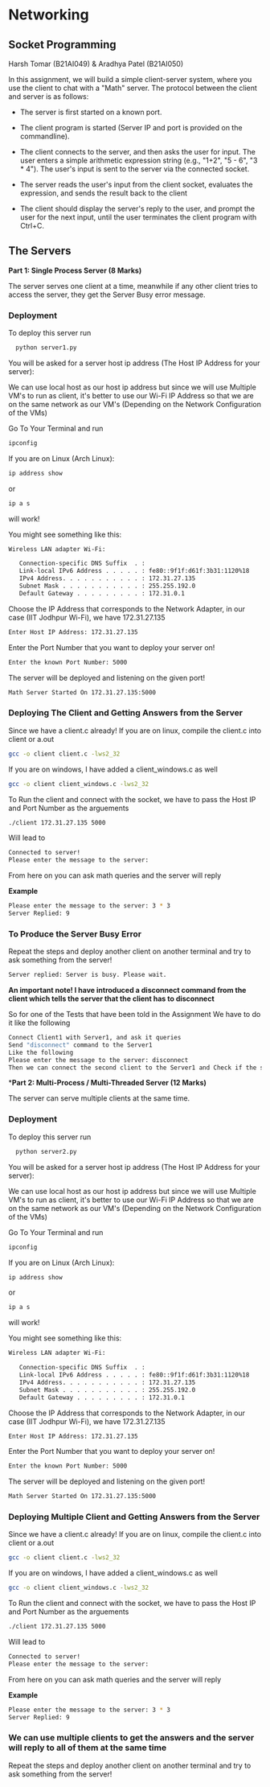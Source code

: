 # Networking

## Socket Programming

Harsh Tomar (B21AI049) &
Aradhya Patel (B21AI050)


In this assignment, we will build a simple client-server system, where you use the client to chat with a "Math" server. The protocol between the client and server is as follows:

- The server is first started on a known port.

- The client program is started (Server IP and port is provided on the commandline).

- The client connects to the server, and then asks the user for input. The user enters a simple arithmetic expression string (e.g., "1+2", "5 - 6", "3 * 4"). The user's input is sent to the server via the connected socket.

- The server reads the user's input from the client socket, evaluates the expression, and sends the result back to the client

- The client should display the server's reply to the user, and prompt the user for the next input, until the user terminates the client program with Ctrl+C.



## The Servers

**Part 1: Single Process Server (8 Marks)**

The server serves one client at a time, meanwhile if any other client tries to access the server, they get the Server Busy error message.

### Deployment

To deploy this server run

```bash
  python server1.py
```
You will be asked for a server host ip address (The Host IP Address for your server):

We can use local host as our host ip address but since we will use Multiple VM's to run as client, it's better to use our Wi-Fi IP Address so that we are on the same network as our VM's (Depending on the Network Configuration of the VMs)

Go To Your Terminal and run

```bash
ipconfig
```
If you are on Linux (Arch Linux):
```bash
ip address show
```
or
```bash
ip a s
```
will work!

You might see something like this:
```bash
Wireless LAN adapter Wi-Fi:

   Connection-specific DNS Suffix  . :
   Link-local IPv6 Address . . . . . : fe80::9f1f:d61f:3b31:1120%18
   IPv4 Address. . . . . . . . . . . : 172.31.27.135
   Subnet Mask . . . . . . . . . . . : 255.255.192.0
   Default Gateway . . . . . . . . . : 172.31.0.1
```
Choose the IP Address that corresponds to the Network Adapter, in our case (IIT Jodhpur Wi-Fi), we have 172.31.27.135

```bash
Enter Host IP Address: 172.31.27.135 
```
Enter the Port Number that you want to deploy your server on!
```bash
Enter the known Port Number: 5000
```

The server will be deployed and listening on the given port!

```bash
Math Server Started On 172.31.27.135:5000
```




### Deploying The Client and Getting Answers from the Server

Since we have a client.c already!
If you are on linux, compile the client.c into client or a.out

```bash
gcc -o client client.c -lws2_32
```

If you are on windows, I have added a client_windows.c as well

```bash
gcc -o client client_windows.c -lws2_32 
```

To Run the client and connect with the socket, we have to pass the Host IP and Port Number as the arguements

```bash
./client 172.31.27.135 5000
```

Will lead to

```bash
Connected to server!
Please enter the message to the server:
```

From here on you can ask math queries and the server will reply

**Example**
```bash
Please enter the message to the server: 3 * 3
Server Replied: 9
```

### To Produce the Server Busy Error
Repeat the steps and deploy another client on another terminal and try to ask something from the server!

```bash
Server replied: Server is busy. Please wait.
```

**An important note! I have introduced a disconnect command from the client which tells the server that the client has to disconnect**

So for one of the Tests that have been told in the Assignment
We have to do it like the following

```bash
Connect Client1 with Server1, and ask it queries
Send "disconnect" command to the Server1
Like the following
Please enter the message to the server: disconnect
Then we can connect the second client to the Server1 and Check if the server replies to the second client after the first one disconnects
```


***Part 2: Multi-Process / Multi-Threaded Server (12 Marks)**

The server can serve multiple clients at the same time.


### Deployment

To deploy this server run

```bash
  python server2.py
```
You will be asked for a server host ip address (The Host IP Address for your server):

We can use local host as our host ip address but since we will use Multiple VM's to run as client, it's better to use our Wi-Fi IP Address so that we are on the same network as our VM's (Depending on the Network Configuration of the VMs)

Go To Your Terminal and run

```bash
ipconfig
```
If you are on Linux (Arch Linux):
```bash
ip address show
```
or
```bash
ip a s
```
will work!

You might see something like this:
```bash
Wireless LAN adapter Wi-Fi:

   Connection-specific DNS Suffix  . :
   Link-local IPv6 Address . . . . . : fe80::9f1f:d61f:3b31:1120%18
   IPv4 Address. . . . . . . . . . . : 172.31.27.135
   Subnet Mask . . . . . . . . . . . : 255.255.192.0
   Default Gateway . . . . . . . . . : 172.31.0.1
```
Choose the IP Address that corresponds to the Network Adapter, in our case (IIT Jodhpur Wi-Fi), we have 172.31.27.135

```bash
Enter Host IP Address: 172.31.27.135 
```
Enter the Port Number that you want to deploy your server on!
```bash
Enter the known Port Number: 5000
```

The server will be deployed and listening on the given port!

```bash
Math Server Started On 172.31.27.135:5000
```

### Deploying Multiple Client and Getting Answers from the Server

Since we have a client.c already!
If you are on linux, compile the client.c into client or a.out

```bash
gcc -o client client.c -lws2_32
```

If you are on windows, I have added a client_windows.c as well

```bash
gcc -o client client_windows.c -lws2_32 
```

To Run the client and connect with the socket, we have to pass the Host IP and Port Number as the arguements

```bash
./client 172.31.27.135 5000
```

Will lead to

```bash
Connected to server!
Please enter the message to the server:
```

From here on you can ask math queries and the server will reply

**Example**
```bash
Please enter the message to the server: 3 * 3
Server Replied: 9
```

### We can use multiple clients to get the answers and the server will reply to all of them at the same time
Repeat the steps and deploy another client on another terminal and try to ask something from the server!




